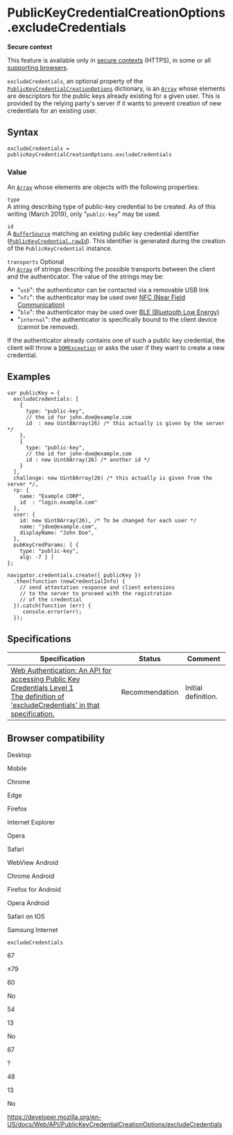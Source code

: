 PublicKeyCredentialCreationOptions.excludeCredentials
=====================================================

**Secure context**

This feature is available only in [secure contexts](https://developer.mozilla.org/en-US/docs/Web/Security/Secure_Contexts) (HTTPS), in some or all [supporting browsers](#browser_compatibility).

`excludeCredentials`, an optional property of the [`PublicKeyCredentialCreationOptions`](../publickeycredentialcreationoptions) dictionary, is an [`Array`](https://developer.mozilla.org/en-US/docs/Web/JavaScript/Reference/Global_Objects/Array) whose elements are descriptors for the public keys already existing for a given user. This is provided by the relying party's server if it wants to prevent creation of new credentials for an existing user.

Syntax
------

    excludeCredentials = publicKeyCredentialCreationOptions.excludeCredentials

### Value

An [`Array`](https://developer.mozilla.org/en-US/docs/Web/JavaScript/Reference/Global_Objects/Array) whose elements are objects with the following properties:

`type`  
A string describing type of public-key credential to be created. As of this writing (March 2019), only "`public-key`" may be used.

`id`  
A [`BufferSource`](../buffersource) matching an existing public key credential identifier ([`PublicKeyCredential.rawId`](../publickeycredential/rawid)). This identifier is generated during the creation of the `PublicKeyCredential` instance.

 `transports` <span class="badge inline optional">Optional</span>   
An [`Array`](https://developer.mozilla.org/en-US/docs/Web/JavaScript/Reference/Global_Objects/Array) of strings describing the possible transports between the client and the authenticator. The value of the strings may be:

-   "`usb`": the authenticator can be contacted via a removable USB link
-   "`nfc`": the authenticator may be used over [NFC (Near Field Communication)](https://en.wikipedia.org/wiki/Near-field_communication)
-   "`ble`": the authenticator may be used over [BLE (Bluetooth Low Energy)](https://en.wikipedia.org/wiki/Bluetooth_Low_Energy)
-   "`internal`": the authenticator is specifically bound to the client device (cannot be removed).

If the authenticator already contains one of such a public key credential, the client will throw a [`DOMException`](../domexception) or asks the user if they want to create a new credential.

Examples
--------

    var publicKey = {
      excludeCredentials: [
        {
          type: "public-key",
          // the id for john.doe@example.com
          id  : new Uint8Array(26) /* this actually is given by the server */
        },
        {
          type: "public-key",
          // the id for john-doe@example.com
          id : new Uint8Array(26) /* another id */
        }
      ],
      challenge: new Uint8Array(26) /* this actually is given from the server */,
      rp: {
        name: "Example CORP",
        id  : "login.example.com"
      },
      user: {
        id: new Uint8Array(26), /* To be changed for each user */
        name: "jdoe@example.com",
        displayName: "John Doe",
      },
      pubKeyCredParams: [ {
        type: "public-key",
        alg: -7 } ]
    };

    navigator.credentials.create({ publicKey })
      .then(function (newCredentialInfo) {
        // send attestation response and client extensions
        // to the server to proceed with the registration
        // of the credential
      }).catch(function (err) {
         console.error(err);
      });

Specifications
--------------

<table><thead><tr class="header"><th>Specification</th><th>Status</th><th>Comment</th></tr></thead><tbody><tr class="odd"><td><a href="https://w3c.github.io/webauthn/#dom-publickeycredentialcreationoptions-excludecredentials">Web Authentication: An API for accessing Public Key Credentials Level 1<br />
<span class="small">The definition of 'excludeCredentials' in that specification.</span></a></td><td><span class="spec-rec">Recommendation</span></td><td>Initial definition.</td></tr></tbody></table>

Browser compatibility
---------------------

Desktop

Mobile

Chrome

Edge

Firefox

Internet Explorer

Opera

Safari

WebView Android

Chrome Android

Firefox for Android

Opera Android

Safari on IOS

Samsung Internet

`excludeCredentials`

67

≤79

60

No

54

13

No

67

?

48

13

No

<a href="https://developer.mozilla.org/en-US/docs/Web/API/PublicKeyCredentialCreationOptions/excludeCredentials" class="_attribution-link">https://developer.mozilla.org/en-US/docs/Web/API/PublicKeyCredentialCreationOptions/excludeCredentials</a>
